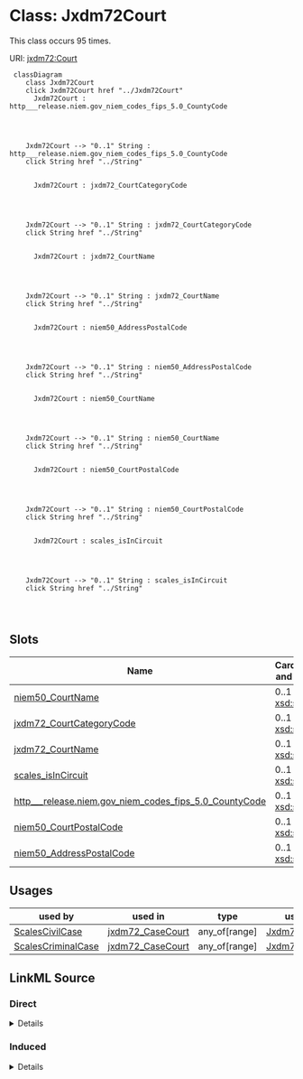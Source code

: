 

# Class: Jxdm72Court




This class occurs 95 times.


URI: [jxdm72:Court](http://release.niem.gov/niem/domains/jxdm/7.2/Court)






```mermaid
 classDiagram
    class Jxdm72Court
    click Jxdm72Court href "../Jxdm72Court"
      Jxdm72Court : http___release.niem.gov_niem_codes_fips_5.0_CountyCode
        
          
    
    
    Jxdm72Court --> "0..1" String : http___release.niem.gov_niem_codes_fips_5.0_CountyCode
    click String href "../String"

        
      Jxdm72Court : jxdm72_CourtCategoryCode
        
          
    
    
    Jxdm72Court --> "0..1" String : jxdm72_CourtCategoryCode
    click String href "../String"

        
      Jxdm72Court : jxdm72_CourtName
        
          
    
    
    Jxdm72Court --> "0..1" String : jxdm72_CourtName
    click String href "../String"

        
      Jxdm72Court : niem50_AddressPostalCode
        
          
    
    
    Jxdm72Court --> "0..1" String : niem50_AddressPostalCode
    click String href "../String"

        
      Jxdm72Court : niem50_CourtName
        
          
    
    
    Jxdm72Court --> "0..1" String : niem50_CourtName
    click String href "../String"

        
      Jxdm72Court : niem50_CourtPostalCode
        
          
    
    
    Jxdm72Court --> "0..1" String : niem50_CourtPostalCode
    click String href "../String"

        
      Jxdm72Court : scales_isInCircuit
        
          
    
    
    Jxdm72Court --> "0..1" String : scales_isInCircuit
    click String href "../String"

        
      
```




<!-- no inheritance hierarchy -->


## Slots

| Name | Cardinality and Range | Description | Inheritance | Occurrences |
| ---  | --- | --- | --- | --- |
| [niem50_CourtName](../slots/niem50_CourtName.md) | 0..1 <br/> [xsd:string](http://www.w3.org/2001/XMLSchema#string) |  <br/>  | direct | 1 |
| [jxdm72_CourtCategoryCode](../slots/jxdm72_CourtCategoryCode.md) | 0..1 <br/> [xsd:string](http://www.w3.org/2001/XMLSchema#string) |  <br/>  | direct | 95 |
| [jxdm72_CourtName](../slots/jxdm72_CourtName.md) | 0..1 <br/> [xsd:string](http://www.w3.org/2001/XMLSchema#string) |  <br/>  | direct | 94 |
| [scales_isInCircuit](../slots/scales_isInCircuit.md) | 0..1 <br/> [xsd:string](http://www.w3.org/2001/XMLSchema#string) |  <br/>  | direct | 94 |
| [http___release.niem.gov_niem_codes_fips_5.0_CountyCode](../slots/http___release.niem.gov_niem_codes_fips_5.0_CountyCode.md) | 0..1 <br/> [xsd:string](http://www.w3.org/2001/XMLSchema#string) |  <br/>  | direct | 3036 |
| [niem50_CourtPostalCode](../slots/niem50_CourtPostalCode.md) | 0..1 <br/> [xsd:string](http://www.w3.org/2001/XMLSchema#string) |  <br/>  | direct | 1 |
| [niem50_AddressPostalCode](../slots/niem50_AddressPostalCode.md) | 0..1 <br/> [xsd:string](http://www.w3.org/2001/XMLSchema#string) |  <br/>  | direct | 40932 |





## Usages

| used by | used in | type | used |
| ---  | --- | --- | --- |
| [ScalesCivilCase](../classes/ScalesCivilCase.md) | [jxdm72_CaseCourt](../slots/jxdm72_CaseCourt.md) | any_of[range] | [Jxdm72Court](../classes/Jxdm72Court.md) |
| [ScalesCriminalCase](../classes/ScalesCriminalCase.md) | [jxdm72_CaseCourt](../slots/jxdm72_CaseCourt.md) | any_of[range] | [Jxdm72Court](../classes/Jxdm72Court.md) |











## LinkML Source

<!-- TODO: investigate https://stackoverflow.com/questions/37606292/how-to-create-tabbed-code-blocks-in-mkdocs-or-sphinx -->

### Direct

<details>

```yaml
name: jxdm72_Court
from_schema: okns:scales-kg
rank: 1000
slots:
- niem50_CourtName
- jxdm72_CourtCategoryCode
- jxdm72_CourtName
- scales_isInCircuit
- http___release.niem.gov_niem_codes_fips_5.0_CountyCode
- niem50_CourtPostalCode
- niem50_AddressPostalCode
class_uri: jxdm72:Court

```
</details>

### Induced

<details>

```yaml
name: jxdm72_Court
from_schema: okns:scales-kg
rank: 1000
attributes:
  niem50_CourtName:
    name: niem50_CourtName
    from_schema: okns:scales-kg
    rank: 1000
    slot_uri: niem50:CourtName
    alias: niem50_CourtName
    owner: jxdm72_Court
    domain_of:
    - jxdm72_Court
    range: string
  jxdm72_CourtCategoryCode:
    name: jxdm72_CourtCategoryCode
    from_schema: okns:scales-kg
    rank: 1000
    slot_uri: jxdm72:CourtCategoryCode
    alias: jxdm72_CourtCategoryCode
    owner: jxdm72_Court
    domain_of:
    - jxdm72_Court
    range: string
  jxdm72_CourtName:
    name: jxdm72_CourtName
    from_schema: okns:scales-kg
    rank: 1000
    slot_uri: jxdm72:CourtName
    alias: jxdm72_CourtName
    owner: jxdm72_Court
    domain_of:
    - jxdm72_Court
    range: string
  scales_isInCircuit:
    name: scales_isInCircuit
    from_schema: okns:scales-kg
    rank: 1000
    slot_uri: scales:isInCircuit
    alias: scales_isInCircuit
    owner: jxdm72_Court
    domain_of:
    - jxdm72_Court
    range: string
  http___release.niem.gov_niem_codes_fips_5.0_CountyCode:
    name: http___release.niem.gov_niem_codes_fips_5.0_CountyCode
    from_schema: okns:scales-kg
    rank: 1000
    slot_uri: http://release.niem.gov/niem/codes/fips/5.0/CountyCode
    alias: http___release.niem.gov_niem_codes_fips_5.0_CountyCode
    owner: jxdm72_Court
    domain_of:
    - jxdm72_BookingFacility
    - jxdm72_Court
    range: string
  niem50_CourtPostalCode:
    name: niem50_CourtPostalCode
    from_schema: okns:scales-kg
    rank: 1000
    slot_uri: niem50:CourtPostalCode
    alias: niem50_CourtPostalCode
    owner: jxdm72_Court
    domain_of:
    - jxdm72_BookingFacility
    - jxdm72_Court
    range: string
  niem50_AddressPostalCode:
    name: niem50_AddressPostalCode
    from_schema: okns:scales-kg
    rank: 1000
    slot_uri: niem50:AddressPostalCode
    alias: niem50_AddressPostalCode
    owner: jxdm72_Court
    domain_of:
    - jxdm72_Court
    range: string
class_uri: jxdm72:Court

```
</details>